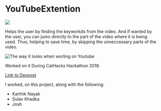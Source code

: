 # YouTubeExtention

![](https://github.com/TejPatel98/Youtube-Extension/blob/master/logo128.png)

Helps the user by finding the keyworkds from the video. And if wanted by the user, you can jumo directly to the part of the video where it is being used. Thus, helping to save time, by skipping the unneccessary parts of the video.

![The way it looks when worling on Youtube](https://github.com/TejPatel98/Youtube-Extension/blob/master/Picture1.png)


Worked on it During CatHacks Hackathon 2018. 

[Link to Devpost](https://devpost.com/software/youtubeextension)

I worked, on this project, along with the following:

- Karthik Nayak
- Sulav Khadka
- Josh
